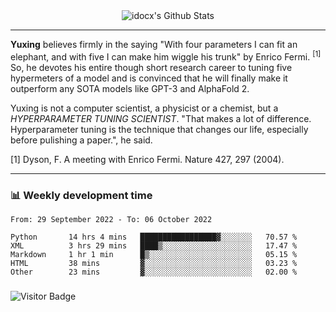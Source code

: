 <div align="center">
    <img align="center" src="https://github-readme-stats.vercel.app/api?username=idocx&show_icons=true&count_private=true&hide_border=true" alt="idocx's Github Stats"></img>
</div>

---

**Yuxing** believes firmly in the saying "With four parameters I can fit an elephant, and with five I can make him wiggle his trunk" by Enrico Fermi. <sup>[1]</sup> So, he devotes his entire though short research career to tuning five hypermeters of a model and is convinced that he will finally make it outperform any SOTA models like GPT-3 and AlphaFold 2.

Yuxing is not a computer scientist, a physicist or a chemist, but a *HYPERPARAMETER TUNING SCIENTIST*. "That makes a lot of difference. Hyperparameter tuning is the technique that changes our life, especially before pulishing a paper.", he said.

[1] Dyson, F. A meeting with Enrico Fermi. Nature 427, 297 (2004).


---

### 📊 Weekly development time
<!--START_SECTION:waka-->

```text
From: 29 September 2022 - To: 06 October 2022

Python       14 hrs 4 mins   █████████████████▓░░░░░░░   70.57 %
XML          3 hrs 29 mins   ████▒░░░░░░░░░░░░░░░░░░░░   17.47 %
Markdown     1 hr 1 min      █▒░░░░░░░░░░░░░░░░░░░░░░░   05.15 %
HTML         38 mins         ▓░░░░░░░░░░░░░░░░░░░░░░░░   03.23 %
Other        23 mins         ▓░░░░░░░░░░░░░░░░░░░░░░░░   02.00 %
```

<!--END_SECTION:waka-->

### 

![Visitor Badge](https://visitor-badge.laobi.icu/badge?page_id=idocx.idocx)